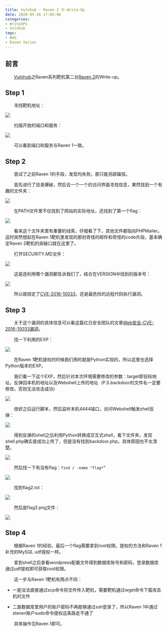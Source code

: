 ```yaml
---
title: Vulnhub - Raven 2 の Write-Up
date: 2020-05-26 17:05:08
categories:
- WriteUPs
- Vulnhub
tags:
- Web
- Raven Series
---
```

## 前言

&emsp;&emsp;[Vulnhub](https://www.vulnhub.com/)之Raven系列靶机第二台[Raven 2]((https://www.vulnhub.com/entry/raven-2,269/))的Write-up。

<!-- more -->

## Step 1

&emsp;&emsp;寻找靶机地址：

![](/img/Raven-2/Raven-2-1.png)

&emsp;&emsp;扫描开放的端口和服务：

![](/img/Raven-2/Raven-2-2.png)

&emsp;&emsp;可以看到端口和服务与Raven 1一致。

## Step 2

&emsp;&emsp;尝试了之前Raven 1的手段，发现均失败，那只能另辟蹊径。

&emsp;&emsp;首先进行了目录爆破，然后去一个一个的访问界面寻找信息，果然找到一个有趣的文件夹：

![](/img/Raven-2/Raven-2-3.png)

&emsp;&emsp;在PATH文件里不仅找到了网站的实际地址，还找到了第一个flag：

![](/img/Raven-2/Raven-2-4.png)

&emsp;&emsp;看来这个文件夹里有重要的线索，仔细看了下，其他文件都指向PHPMailer。这时突然想起在Raven 1靶机里发现的那封奇怪的邮件和奇怪的code片段，基本确定Raven 2靶机的突破口就在这里了。

&emsp;&emsp;打开SECURITY.MD文件：

![](/img/Raven-2/Raven-2-5.png)

&emsp;&emsp;这是连利用哪个漏洞都告诉我们了，结合在VERSION中找到的版本号：

![](/img/Raven-2/Raven-2-6.png)

&emsp;&emsp;所以就锁定了[CVE-2016-10033](https://web.nvd.nist.gov/view/vuln/detail?vulnId=CVE-2016-10033)，还是最危险的远程代码执行漏洞。

## Step 3

&emsp;&emsp;关于这个漏洞的具体信息可以看这篇红日安全团队的文章[Web安全-CVE-2016-10033漏洞](https://www.freebuf.com/column/155911.html)。

&emsp;&emsp;找一下利用的EXP：

![](/img/Raven-2/Raven-2-7.png)

&emsp;&emsp;在Raven 1靶机提权的时候我们用的就是Python实现的，所以这里也选择Python版本的EXP。

&emsp;&emsp;我们看一下这个EXP，然后针对本次环境需要修改的参数：target即目标地址，反弹回本机的地址以及Webshell上传的地址（P.S.backdoor的文件名一定要修改，否则无法攻击成功）

![](/img/Raven-2/Raven-2-8.png)

&emsp;&emsp;改好之后运行脚本，然后监听本机4444端口，访问Webshell触发shell反弹：

![](/img/Raven-2/Raven-2-9.png)

&emsp;&emsp;得到反弹的shell之后利用Python转换成交互式shell，看下文件夹，发现shell.php确实是成功上传了，但是没有找到backdoor.php，具体原因也不太清楚。

![](/img/Raven-2/Raven-2-10.png)

&emsp;&emsp;然后找一下有没有flag：`find / -name "flag*”`

![](/img/Raven-2/Raven-2-11.png)

&emsp;&emsp;找到flag2.txt：

![](/img/Raven-2/Raven-2-12.png)

&emsp;&emsp;然后是flag3.png文件：

![](/img/Raven-2/Raven-2-13.png)

## Step 4

&emsp;&emsp;根据Raven 1的经验，最后一个flag需要拿到root权限。提权的方法和Raven 1补充的MySQL udf提权一样。

&emsp;&emsp;拿到shell之后查看wordpress配置文件得到数据库账号和密码，登录数据库通过udf提权即可获取root权限。

&emsp;&emsp;这一步与Raven 1靶机有两点不同：

* 一是没法直接通过scp命令将文件传入靶机，需要靶机通过wget命令下载攻击机的文件

* 二是数据库里用户的账户密码不再能够通过ssh登录了，所以Raven 1中通过steven账户sudo命令提权这条路走不通了

&emsp;&emsp;具体操作见Raven 1即可。
